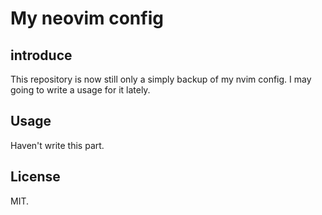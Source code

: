 # My neovim config

## introduce

This repository is now still only a simply backup of my nvim config. I may going to write a usage for it lately.

## Usage

Haven't write this part.

## License

MIT.

